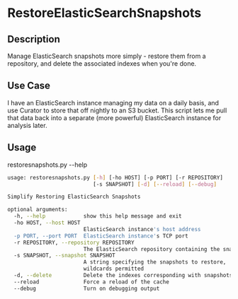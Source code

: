# RestoreElasticSearchSnapshots

## Description
Manage ElasticSearch snapshots more simply - restore them from a repository, and delete the associated indexes when you're done.

## Use Case
I have an ElasticSearch instance managing my data on a daily basis, and use Curator to store that off nightly to an S3 bucket.  This script lets me pull that data back into a separate (more powerful) ElasticSearch instance for analysis later.


## Usage
restoresnapshots.py --help

```bash
usage: restoresnapshots.py [-h] [-ho HOST] [-p PORT] [-r REPOSITORY]
                           [-s SNAPSHOT] [-d] [--reload] [--debug]

Simplify Restoring ElasticSearch Snapshots

optional arguments:
  -h, --help            show this help message and exit
  -ho HOST, --host HOST
                        ElasticSearch instance's host address
  -p PORT, --port PORT  ElasticSearch instance's TCP port
  -r REPOSITORY, --repository REPOSITORY
                        The ElasticSearch repository containing the snapshots
  -s SNAPSHOT, --snapshot SNAPSHOT
                        A string specifying the snapshots to restore,
                        wildcards permitted
  -d, --delete          Delete the indexes corresponding with snapshots
  --reload              Force a reload of the cache
  --debug               Turn on debugging output
```

